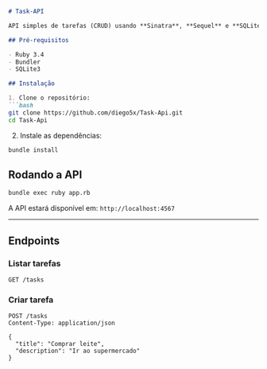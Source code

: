 ````markdown
# Task-API

API simples de tarefas (CRUD) usando **Sinatra**, **Sequel** e **SQLite**.

## Pré-requisitos

- Ruby 3.4
- Bundler
- SQLite3

## Instalação

1. Clone o repositório:
```bash
git clone https://github.com/diego5x/Task-Api.git
cd Task-Api
````

2. Instale as dependências:

```bash
bundle install
```

## Rodando a API

```bash
bundle exec ruby app.rb
```

A API estará disponível em: `http://localhost:4567`

---

## Endpoints

### Listar tarefas

```http
GET /tasks
```

### Criar tarefa

```http
POST /tasks
Content-Type: application/json

{
  "title": "Comprar leite",
  "description": "Ir ao supermercado"
}
```

